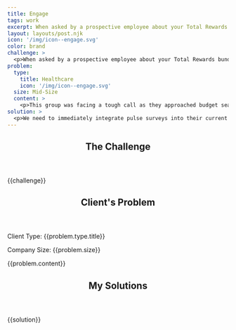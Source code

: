 ```yaml
---
title: Engage
tags: work
excerpt: When asked by a prospective employee about your Total Rewards bundle, you will inevitably begin rattling off a list of perks, discounts and group plans available to that prospect upon signing. So why, after that long list of expensive, thought out and carefully curated STUFF are your employees citing 'benefits' as their reason for leaving at the exit interview? Time to <strong>engage</strong>.
layout: layouts/post.njk
icon: '/img/icon--engage.svg'
color: brand
challenge: >
  <p>When asked by a prospective employee about your Total Rewards bundle, you will inevitably begin rattling off a list of perks, discounts and group plans available to that prospect upon signing. So why, after that long list of expensive, thought out and carefully curated STUFF are your employees citing "benefits" as their reason for leaving at the exit interview? Time to <strong>engage</strong>.</p>
problem: 
  type: 
    title: Healthcare
    icon: '/img/icon--engage.svg'
  size: Mid-Size
  content: >
    <p>This group was facing a tough call as they approached budget season. Feedback from 6 months of exit-interview data revealed employee benefits as the number one reason employees were leaving. Worse yet, their medical renewal came back with an above-average increase and their ability to be creative with medical contributions was now non-existent. The company, with an average age of ~30, considered shifting cash wellness incentives into HSAs. Leadership was faced with a loss of premium dollars or improving company morale and hopefully, retention.</p>
solution: >
  <p>We need to immediately integrate pulse surveys into their current and most utilized mode of communication.</p><ul><li>Ask one question every few days starting with "Open Enrollment is around the corner! What's your favorite employee benefit?"</li><li>Second question: "Speaking on employee benefits, what's your favorite way to save money for the future?"</li><li>Remaining questions were ad-hoc based on time of year.</li><li>Reiterate answers to the group, anonymously, targeting non-contributory readers.</li></ul><p>I evaluated the results immediately and identified two major blindspots.</p><ul><li>Far and above the most popular "employee benefits" were Bring Your Dog to Work Day, free breakfast and getting to wear jeans every day. Absolutely zero mention of deductibles, savings drivers or highly accessible medical networks.</li><li>Regarding the second question about how they like to save... they didn't. Most were still paying off college debt.</li></ul><p>Already, there were two pieces of low hanging fruit that could benefit the employer and the employee:</p><ol><li>Relative to employee engagement, my recommendation was to use Open Enrollment as a campaign launch, rather than an educational opportunity. We designed a suite of promotional materials highlighting the Total Rewards package this client offered, gutting the classic order of a benefit guide and featuring lifestyle perks and discounts first and following it up with paycheck protection insurance and medical plans. OE meetings were used to promote learning tools and resources and we rolled out a brand new resource to virtually assist employees with benefit choices based on their personal behaviors.</li><li>A communication calendar was built for the following plan year, designed around employee action items. Each communication would be matched with an interaction opportunity making way for constant feedback.</li></ol>
---
```

<section class="work--challenge">
  <header><h2>The Challenge</h2></header>
  {{challenge}}
</section>

<section class="work--problem">
  <header><h2>Client's Problem</h2></header>
  <p>Client Type: {{problem.type.title}}</p>
  <p>Company Size: {{problem.size}}</p>
  {{problem.content}}
</section>

<section class="work--results">
  <header><h2>My Solutions</h2></header>
  {{solution}}
</section>